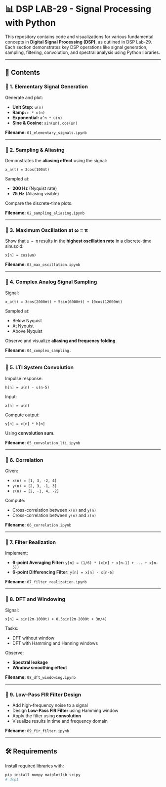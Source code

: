 # 📊 DSP LAB-29 - Signal Processing with Python

This repository contains code and visualizations for various fundamental concepts in **Digital Signal Processing (DSP)**, as outlined in DSP Lab-29. Each section demonstrates key DSP operations like signal generation, sampling, filtering, convolution, and spectral analysis using Python libraries.

---

## 📁 Contents

### 🔹 1. Elementary Signal Generation

Generate and plot:
- **Unit Step:** `u(n)`
- **Ramp:** `n * u(n)`
- **Exponential:** `a^n * u(n)`
- **Sine & Cosine:** `sin(ωn)`, `cos(ωn)`

**Filename:** `01_elementary_signals.ipynb`

---

### 🔹 2. Sampling & Aliasing

Demonstrates the **aliasing effect** using the signal:

`x_a(t) = 3cos(100πt)`

Sampled at:
- **200 Hz** (Nyquist rate)
- **75 Hz** (Aliasing visible)

Compare the discrete-time plots.

**Filename:** `02_sampling_aliasing.ipynb`

---

### 🔹 3. Maximum Oscillation at ω = π

Show that `ω = π` results in the **highest oscillation rate** in a discrete-time sinusoid:

`x[n] = cos(ωn)`

**Filename:** `03_max_oscillation.ipynb`

---

### 🔹 4. Complex Analog Signal Sampling

Signal:

`x_a(t) = 3cos(2000πt) + 5sin(6000πt) + 10cos(12000πt)`

Sampled at:
- Below Nyquist
- At Nyquist
- Above Nyquist

Observe and visualize **aliasing and frequency folding**.

**Filename:** `04_complex_sampling.`

---

### 🔹 5. LTI System Convolution

Impulse response:

`h[n] = u(n) - u(n-5)`

Input:

`x[n] = u(n)`

Compute output:

`y[n] = x[n] * h[n]`

Using **convolution sum**.

**Filename:** `05_convolution_lti.ipynb`

---

### 🔹 6. Correlation

Given:
- `x(n) = [1, 3, -2, 4]`
- `y(n) = [2, 3, -1, 3]`
- `z(n) = [2, -1, 4, -2]`

Compute:
- Cross-correlation between `x(n)` and `y(n)`
- Cross-correlation between `y(n)` and `z(n)`

**Filename:** `06_correlation.ipynb`

---

### 🔹 7. Filter Realization

Implement:
- **6-point Averaging Filter:**
  `y[n] = (1/6) * (x[n] + x[n-1] + ... + x[n-5])`
- **6-point Differencing Filter:**
  `y[n] = x[n] - x[n-6]`

**Filename:** `07_filter_realization.ipynb`

---

### 🔹 8. DFT and Windowing

Signal:

`x[n] = sin(2π·1000t) + 0.5sin(2π·2000t + 3π/4)`

Tasks:
- DFT without window
- DFT with Hamming and Hanning windows

Observe:
- **Spectral leakage**
- **Window smoothing effect**

**Filename:** `08_dft_windowing.ipynb`

---

### 🔹 9. Low-Pass FIR Filter Design

- Add high-frequency noise to a signal
- Design **Low-Pass FIR Filter** using Hamming window
- Apply the filter using **convolution**
- Visualize results in time and frequency domain

**Filename:** `09_fir_filter.ipynb`

---

## 🛠 Requirements

Install required libraries with:

```bash
pip install numpy matplotlib scipy
#   d s p 1  
 